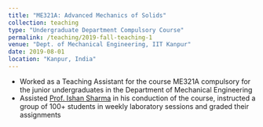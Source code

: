 ```yaml
---
title: "ME321A: Advanced Mechanics of Solids"
collection: teaching
type: "Undergraduate Department Compulsory Course"
permalink: /teaching/2019-fall-teaching-1
venue: "Dept. of Mechanical Engineering, IIT Kanpur"
date: 2019-08-01
location: "Kanpur, India"
---
```


* Worked as a Teaching Assistant for the course ME321A compulsory for the junior undergraduates in the Department of Mechanical Engineering
* Assisted [Prof. Ishan Sharma](http://home.iitk.ac.in/~ishans/i/Welcome.html) in his conduction of the course, instructed a group of 100+ students in weekly laboratory sessions and graded their assignments
